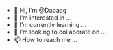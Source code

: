 - 👋 Hi, I’m @Dabaag
- 👀 I’m interested in ...
- 🌱 I’m currently learning ...
- 💞️ I’m looking to collaborate on ...
- 📫 How to reach me ...

<!---
Dabaag/Dabaag is a ✨ special ✨ repository because its `README.md` (this file) appears on your GitHub profile.
You can click the Preview link to take a look at your changes.
--->
